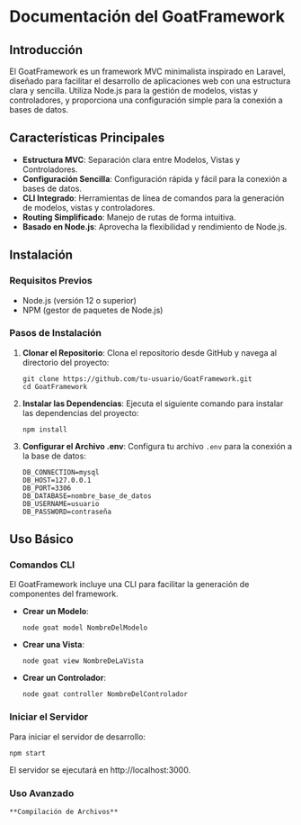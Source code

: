 Documentación del GoatFramework
===============================

Introducción
------------

El GoatFramework es un framework MVC minimalista inspirado en Laravel, diseñado para facilitar el desarrollo de aplicaciones web con una estructura clara y sencilla. Utiliza Node.js para la gestión de modelos, vistas y controladores, y proporciona una configuración simple para la conexión a bases de datos.

Características Principales
---------------------------

-   **Estructura MVC**: Separación clara entre Modelos, Vistas y Controladores.
-   **Configuración Sencilla**: Configuración rápida y fácil para la conexión a bases de datos.
-   **CLI Integrado**: Herramientas de línea de comandos para la generación de modelos, vistas y controladores.
-   **Routing Simplificado**: Manejo de rutas de forma intuitiva.
-   **Basado en Node.js**: Aprovecha la flexibilidad y rendimiento de Node.js.

Instalación
-----------

### Requisitos Previos

-   Node.js (versión 12 o superior)
-   NPM (gestor de paquetes de Node.js)

### Pasos de Instalación

1.  **Clonar el Repositorio**: Clona el repositorio desde GitHub y navega al directorio del proyecto:

    ```plaintext
    git clone https://github.com/tu-usuario/GoatFramework.git
    cd GoatFramework
    ```

2.  **Instalar las Dependencias**: Ejecuta el siguiente comando para instalar las dependencias del proyecto:

    ```plaintext
    npm install
    ```

3.  **Configurar el Archivo .env**: Configura tu archivo `.env` para la conexión a la base de datos:

    ```plaintext
    DB_CONNECTION=mysql
    DB_HOST=127.0.0.1
    DB_PORT=3306
    DB_DATABASE=nombre_base_de_datos
    DB_USERNAME=usuario
    DB_PASSWORD=contraseña
    ```

Uso Básico
----------

### Comandos CLI

El GoatFramework incluye una CLI para facilitar la generación de componentes del framework.

-   **Crear un Modelo**:

    ```plaintext
    node goat model NombreDelModelo
    ```

-   **Crear una Vista**:

    ```plaintext
    node goat view NombreDeLaVista
    ```

-   **Crear un Controlador**:

    ```plaintext
    node goat controller NombreDelControlador
    ```

### Iniciar el Servidor

Para iniciar el servidor de desarrollo:

```plaintext
npm start
```

El servidor se ejecutará en http://localhost:3000.

### Uso Avanzado
    **Compilación de Archivos**